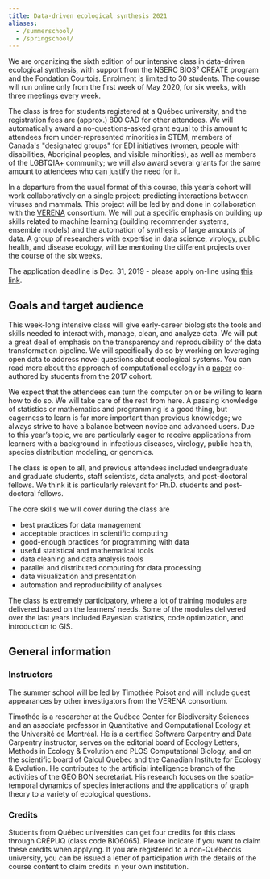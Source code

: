 ```yaml
---
title: Data-driven ecological synthesis 2021
aliases:
  - /summerschool/
  - /springschool/
---
```


We are organizing the sixth edition of our intensive class in data-driven
ecological synthesis, with support from the NSERC BIOS² CREATE program and
the Fondation Courtois. Enrolment is limited to 30 students. The course will
run online only from the first week of May 2020, for six weeks, with three
meetings every week.

The class is free for students registered at a Québec university, and
the registration fees are (approx.) 800 CAD for other attendees. We will
automatically award a no-questions-asked grant equal to this amount to
attendees from under-represented minorities in STEM, members of Canada's
"designated groups" for EDI initiatives (women, people with disabilities,
Aboriginal peoples, and visible minorities), as well as members of the LGBTQIA+
community; we will also award several grants for the same amount to attendees
who can justify the need for it.

In a departure from the usual format of this course, this year’s cohort will
work collaboratively on a single project: predicting interactions between
viruses and mammals. This project will be led by and done in collaboration
with the [VERENA] consortium. We will put a specific emphasis on building up
skills related to machine learning (building recommender systems, ensemble
models) and the automation of synthesis of large amounts of data. A group
of researchers with expertise in data science, virology, public health, and
disease ecology, will be mentoring the different projects over the course
of the six weeks.

[VERENA]: https://www.viralemergence.org/

The application deadline is Dec. 31, 2019 - please apply on-line using
[this link](https://forms.gle/j1XVAtUkLwAc467e9).

## Goals and target audience

This week-long intensive class will give early-career biologists the tools and
skills needed to interact with, manage, clean, and analyze data. We will put
a great deal of emphasis on the transparency and reproducibility of the data
transformation pipeline. We will specifically do so by working on leveraging
open data to address novel questions about ecological systems. You can read
more about the approach of computational ecology in a [paper] co-authored
by students from the 2017 cohort.

[paper]: https://ojs.library.queensu.ca/index.php/IEE/article/view/13252

We expect that the attendees can turn the computer on or be willing to
learn how to do so. We will take care of the rest from here. A passing
knowledge of statistics or mathematics and programming is a good thing,
but eagerness to learn is far more important than previous knowledge; we
always strive to have a balance between novice and advanced users. Due to
this year’s topic, we are particularly eager to receive applications from
learners with a background in infectious diseases, virology, public health,
species distribution modeling, or genomics.

The class is open to all, and previous attendees included undergraduate
and graduate students, staff scientists, data analysts, and post-doctoral
fellows. We think it is particularly relevant for Ph.D. students and
post-doctoral fellows.

The core skills we will cover during the class are

- best practices for data management
- acceptable practices in scientific computing
- good-enough practices for programming with data
- useful statistical and mathematical tools
- data cleaning and data analysis tools
- parallel and distributed computing for data processing
- data visualization and presentation
- automation and reproducibility of analyses

The class is extremely participatory, where a lot of training modules are
delivered based on the learners’ needs. Some of the modules delivered
over the last years included Bayesian statistics, code optimization, and
introduction to GIS.

## General information

### Instructors

The summer school will be led by Timothée Poisot and will include guest
appearances by other investigators from the VERENA consortium.

Timothée is a researcher at the Québec Center for Biodiversity Sciences
and an associate professor in Quantitative and Computational Ecology at the
Université de Montréal. He is a certified Software Carpentry and Data
Carpentry instructor, serves on the editorial board of Ecology Letters,
Methods in Ecology & Evolution and PLOS Computational Biology, and on
the scientific board of Calcul Québec and the Canadian Institute for
Ecology & Evolution. He contributes to the artificial intelligence branch
of the activities of the GEO BON secretariat. His research focuses on the
spatio-temporal dynamics of species interactions and the applications of
graph theory to a variety of ecological questions.

### Credits

Students from Québec universities can get four credits for this class
through CRÉPUQ (class code BIO6065). Please indicate if you want to claim
these credits when applying. If you are registered to a non-Québécois
university, you can be issued a letter of participation with the details of
the course content to claim credits in your own institution.
